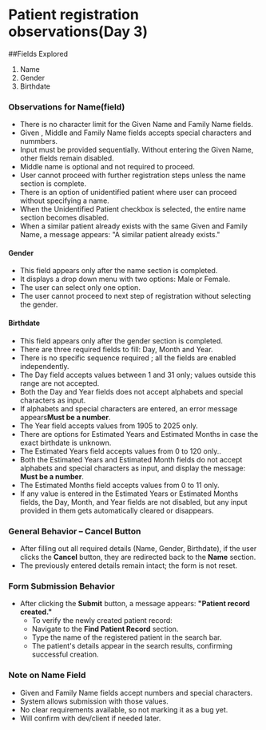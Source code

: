 # Patient registration observations(Day 3)
##Fields Explored
1. Name
2. Gender
3. Birthdate

### Observations for Name(field)
- There is no character limit for the Given Name and Family Name fields.
-  Given , Middle and Family Name fields accepts special characters and nummbers.
-  Input must be provided sequentially. Without entering the Given Name, other fields remain disabled.
-  Middle name is optional and not required to proceed.
-  User cannot proceed with further registration steps unless the name section is complete.
-  There is an option of unidentified patient where user can proceed without specifying a name.
-  When the Unidentified Patient checkbox is selected, the entire name section becomes disabled.
-  When a similar patient already exists with the same Given and Family Name, a message appears: "A similar patient already exists."

#### Gender
- This field appears only after the name section is completed.
- It displays a drop down menu with two options: Male or Female.
- The user can select only one option.
- The user cannot proceed to next step of registration without selecting the gender.

#### Birthdate
- This field appears only after the gender section is completed.
- There are three required fields to fill: Day, Month and Year.
- There is no specific sequence required ; all the fields are enabled independently.
- The Day field accepts values between 1 and 31 only; values outside this range are not accepted.
- Both the Day and Year fields does not accept alphabets and special characters as input.
- If alphabets and special characters are entered, an error message appears**Must be a number**.
- The Year field accepts values from 1905 to 2025 only.
- There are options for Estimated Years and Estimated Months in case the exact birthdate is unknown.
- The Estimated Years field accepts values from 0 to 120 only..
- Both the Estimated Years and Estimated Month fields do not accept alphabets and special characters as input, and display the message: **Must be a number**.
- The Estimated Months field accepts values from 0 to 11 only.
- If any value is entered in the Estimated Years or Estimated Months fields, the Day, Month, and Year fields are not disabled, but any input provided in them gets automatically cleared or disappears.

### General Behavior – Cancel Button

- After filling out all required details (Name, Gender, Birthdate), if the user clicks the **Cancel** button, they are redirected back to the **Name** section.
- The previously entered details remain intact; the form is not reset.

### Form Submission Behavior
- After clicking the **Submit** button, a message appears: **"Patient record created."**
  - To verify the newly created patient record:
  - Navigate to the **Find Patient Record** section.
  - Type the name of the registered patient in the search bar.
  - The patient's details appear in the search results, confirming successful creation.
 
 ### Note on Name Field
- Given and Family Name fields accept numbers and special characters.
- System allows submission with those values.
- No clear requirements available, so not marking it as a bug yet.
- Will confirm with dev/client if needed later.






 
